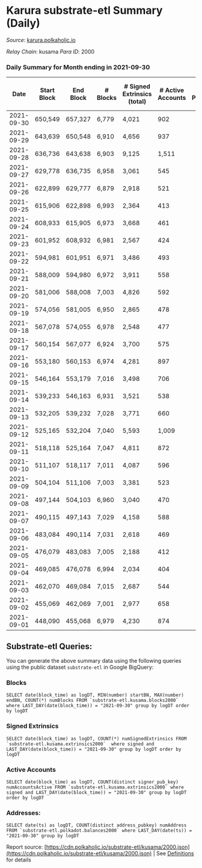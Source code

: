 # Karura substrate-etl Summary (Daily)

_Source_: [karura.polkaholic.io](https://karura.polkaholic.io)

*Relay Chain*: kusama
*Para ID*: 2000



### Daily Summary for Month ending in 2021-09-30


| Date | Start Block | End Block | # Blocks | # Signed Extrinsics (total) | # Active Accounts | # Passive | # New | # Addresses with Balances | # Events | # Transfers | # XCM Transfers In | # XCM Transfers Out |
| ---- | ----------- | --------- | -------- | --------------------------- | ----------------- | --------- | ----- | ------------------------- | -------- | ----------- | ------------------ | ------------------- |
| 2021-09-30 | 650,549 | 657,327 | 6,779  | 4,021 | 902 |  |  | 65,409 | 64,218 | 9,840 ($3,528,675.85) | 1 ($116.06) | 141 ($500,137.84) |
| 2021-09-29 | 643,639 | 650,548 | 6,910  | 4,656 | 937 |  |  | 65,351 | 71,325 | 11,508 ($18,530,024.80) | 3 ($2,992.72) | 119 ($2,265,341.64) |
| 2021-09-28 | 636,736 | 643,638 | 6,903  | 9,125 | 1,511 |  |  | 65,248 | 97,103 | 16,340 ($30,292,424.60) |   | 151 ($1,016,889.25) |
| 2021-09-27 | 629,778 | 636,735 | 6,958  | 3,061 | 545 |  |  | 65,099 | 51,195 | 5,724 ($6,975,334.34) |   | 102 ($384,974.83) |
| 2021-09-26 | 622,899 | 629,777 | 6,879  | 2,918 | 521 |  |  | 64,998 | 50,222 | 5,739 ($4,548,340.49) |   | 86 ($414,908.75) |
| 2021-09-25 | 615,906 | 622,898 | 6,993  | 2,364 | 413 |  |  | 64,928 | 47,850 | 4,994 ($5,743,533.00) |   | 100 ($383,464.50) |
| 2021-09-24 | 608,933 | 615,905 | 6,973  | 3,668 | 461 |  |  |  | 54,827 | 6,951 ($6,362,596.49) |   | 131 ($1,081,798.07) |
| 2021-09-23 | 601,952 | 608,932 | 6,981  | 2,567 | 424 |  |  | 64,714 | 48,725 | 5,443 ($6,093,730.90) |   | 85 ($522,481.72) |
| 2021-09-22 | 594,981 | 601,951 | 6,971  | 3,486 | 493 |  |  | 64,656 | 54,215 | 6,881 ($7,459,865.91) |   | 86 ($1,147,908.23) |
| 2021-09-21 | 588,009 | 594,980 | 6,972  | 3,911 | 558 |  |  | 64,609 | 56,582 | 7,291 ($9,547,973.29) |   | 84 ($377,961.10) |
| 2021-09-20 | 581,006 | 588,008 | 7,003  | 4,826 | 592 |  |  | 64,527 | 62,081 | 8,957 ($16,700,400.60) |   | 189 ($1,015,041.56) |
| 2021-09-19 | 574,056 | 581,005 | 6,950  | 2,865 | 478 |  |  | 64,445 | 50,733 | 5,883 ($1,360,411.83) |   | 122 ($450,669.65) |
| 2021-09-18 | 567,078 | 574,055 | 6,978  | 2,548 | 477 |  |  | 64,369 | 48,930 | 5,197 ($1,077,068.61) |   | 78 ($254,369.04) |
| 2021-09-17 | 560,154 | 567,077 | 6,924  | 3,700 | 575 |  |  | 64,307 | 55,206 | 6,825 ($3,789,110.04) |   | 126 ($484,235.62) |
| 2021-09-16 | 553,180 | 560,153 | 6,974  | 4,281 | 897 |  |  | 64,241 | 59,113 | 7,536 ($4,045,295.64) |   | 156 ($1,535,440.92) |
| 2021-09-15 | 546,164 | 553,179 | 7,016  | 3,498 | 706 |  |  | 64,159 | 53,557 | 6,524 ($2,210,674.22) |   | 117 ($619,568.06) |
| 2021-09-14 | 539,233 | 546,163 | 6,931  | 3,521 | 538 |  |  | 64,120 | 53,061 | 6,589 ($3,368,900.68) |   | 138 ($965,692.49) |
| 2021-09-13 | 532,205 | 539,232 | 7,028  | 3,771 | 660 |  |  | 64,011 | 55,584 | 7,205 ($6,042,143.65) |   | 133 ($670,189.70) |
| 2021-09-12 | 525,165 | 532,204 | 7,040  | 5,593 | 1,009 |  |  | 63,989 | 64,461 | 9,552 ($5,735,286.34) |   | 231 ($1,544,477.05) |
| 2021-09-11 | 518,118 | 525,164 | 7,047  | 4,811 | 872 |  |  | 63,902 | 59,973 | 8,527 ($5,688,774.24) |   | 138 ($774,244.14) |
| 2021-09-10 | 511,107 | 518,117 | 7,011  | 4,087 | 596 |  |  | 63,783 | 55,464 | 7,331 ($7,232,334.11) |   | 156 ($2,399,955.92) |
| 2021-09-09 | 504,104 | 511,106 | 7,003  | 3,381 | 523 |  |  | 63,737 | 44,889 | 6,315 ($3,351,947.61) |   | 126 ($672,916.33) |
| 2021-09-08 | 497,144 | 504,103 | 6,960  | 3,040 | 470 |  |  |  | 42,845 | 5,815 ($3,356,593.45) |   | 145 ($1,019,996.99) |
| 2021-09-07 | 490,115 | 497,143 | 7,029  | 4,158 | 588 |  |  | 63,647 | 50,003 | 7,575 ($8,648,832.28) | 2 ($6.65) | 145 ($753,453.63) |
| 2021-09-06 | 483,084 | 490,114 | 7,031  | 2,618 | 469 |  |  | 63,599 | 41,247 | 5,019 ($3,271,741.28) |   | 117 ($433,988.40) |
| 2021-09-05 | 476,079 | 483,083 | 7,005  | 2,188 | 412 |  |  | 63,550 | 38,619 | 4,366 ($2,876,258.44) |   | 94 ($405,203.84) |
| 2021-09-04 | 469,085 | 476,078 | 6,994  | 2,034 | 404 |  |  | 63,524 | 37,414 | 4,110 ($1,073,963.43) |   | 99 ($143,177.42) |
| 2021-09-03 | 462,070 | 469,084 | 7,015  | 2,687 | 544 |  |  | 63,485 | 41,619 | 5,124 ($2,234,216.71) |   | 111 ($416,596.03) |
| 2021-09-02 | 455,069 | 462,069 | 7,001  | 2,977 | 658 |  |  | 63,443 | 42,941 | 5,377 ($4,320,815.72) |   | 195 ($619,057.58) |
| 2021-09-01 | 448,090 | 455,068 | 6,979  | 4,230 | 874 |  |  | 63,363 | 50,294 | 6,976 ($10,877,805.45) |   | 275 ($5,482,600.42) |

## Substrate-etl Queries:
You can generate the above summary data using the following queries using the public dataset `substrate-etl` in Google BigQuery:


### Blocks
```
SELECT date(block_time) as logDT, MIN(number) startBN, MAX(number) endBN, COUNT(*) numBlocks FROM `substrate-etl.kusama.blocks2000`  where LAST_DAY(date(block_time)) = "2021-09-30" group by logDT order by logDT
```


### Signed Extrinsics
```
SELECT date(block_time) as logDT, COUNT(*) numSignedExtrinsics FROM `substrate-etl.kusama.extrinsics2000`  where signed and LAST_DAY(date(block_time)) = "2021-09-30" group by logDT order by logDT
```


### Active Accounts
```
SELECT date(block_time) as logDT, COUNT(distinct signer_pub_key) numAccountsActive FROM `substrate-etl.kusama.extrinsics2000` where signed and LAST_DAY(date(block_time)) = "2021-09-30" group by logDT order by logDT
```


### Addresses:
```
SELECT date(ts) as logDT, COUNT(distinct address_pubkey) numAddress FROM `substrate-etl.polkadot.balances2000` where LAST_DAY(date(ts)) = "2021-09-30" group by logDT
```



Report source: [https://cdn.polkaholic.io/substrate-etl/kusama/2000.json](https://cdn.polkaholic.io/substrate-etl/kusama/2000.json) | See [Definitions](/DEFINITIONS.md) for details

